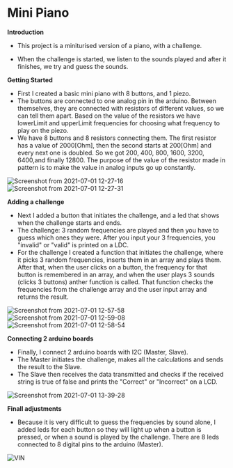 <h1>Mini Piano</h1>

**Introduction**

- This project is a miniturised version of a piano, with a challenge.

- When the challenge is started, we listen to the sounds played and after it finishes, we try and guess the sounds.

**Getting Started**

- First I created a basic mini piano with 8 buttons, and 1 piezo.
- The buttons are connected to one analog pin in the arduino. Between themselves, they are connected with resistors of different values, so we can tell them apart. Based on the value of the resistors we have lowerLimit and upperLimit frequencies for choosing what frequency to play on the piezo.
- We have 8 buttons and 8 resistors connecting them. The first resistor has a value of 2000[Ohm], then the second starts at 200[Ohm] and every next one is doubled. So we got 200, 400, 800, 1600, 3200, 6400,and finally 12800. The purpose of the value of the resistor made in pattern is to make the value in analog inputs go up constantly.

![Screenshot from 2021-07-01 12-27-16](https://user-images.githubusercontent.com/60989050/124194621-335dd080-dac9-11eb-898f-a0406a5450d5.png)
![Screenshot from 2021-07-01 12-27-31](https://user-images.githubusercontent.com/60989050/124194672-4b355480-dac9-11eb-94c3-6737e7ab10cf.png)


**Adding a challenge**

- Next I added a button that initiates the challenge, and a led that shows when the challenge starts and ends.
- The challenge: 3 random frequencies are played and then you have to guess which ones they were. After you input your 3 frequencies, you "invalid" or "valid" is printed on a LDC.
- For the challenge I created a function that initiates the challenge, where it picks 3 random frequencies, inserts them in an array and plays them. After that, when the user clicks on a button, the frequency for that button is remembered in an array, and when the user plays 3 sounds (clicks 3 buttons) anther function is called. That function checks the frequencies from the challenge array and the user input array and returns the result.

![Screenshot from 2021-07-01 12-57-58](https://user-images.githubusercontent.com/60989050/124194760-6ef89a80-dac9-11eb-902a-ee2a382e7582.png)
![Screenshot from 2021-07-01 12-59-08](https://user-images.githubusercontent.com/60989050/124194784-791a9900-dac9-11eb-80f0-add186fe99b1.png)
![Screenshot from 2021-07-01 12-58-54](https://user-images.githubusercontent.com/60989050/124194773-75871200-dac9-11eb-834c-b7bb715fab09.png) 


**Connecting 2 arduino boards**

- Finally, I connect 2 arduino boards with I2C (Master, Slave).
- The Master initiates the challenge, makes all the calculations and sends the result to the Slave. 
- The Slave then receives the data transmitted and checks if the received string is true of false and prints the "Correct" or "Incorrect" on a LCD.

![Screenshot from 2021-07-01 13-39-28](https://user-images.githubusercontent.com/60989050/124194918-a9face00-dac9-11eb-8767-dabf2151bdcd.png)


**Finall adjustments**

- Because it is very difficult to guess the frequencies by sound alone, I added leds for each button so they will light up when a button is pressed, or when a sound is played by the challenge. There are 8 leds connected to 8 digital pins to the arduino (Master).

![VIN](https://user-images.githubusercontent.com/60989050/124194969-c4cd4280-dac9-11eb-8aa8-a34bb5c01c1f.png)

